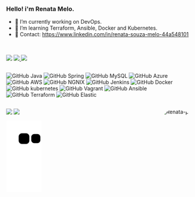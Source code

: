 ### Hello! i'm Renata Melo.
- 🔭 I’m currently working on DevOps.
- 🌱 I’m learning Terraform, Ansible, Docker and Kubernetes.
- 💬 Contact: https://www.linkedin.com/in/renata-souza-melo-44a548101

##
<br />
 <div>
<a href="https://www.linkedin.com/in/renata-souza-melo-44a548101" target="_blank"><img src="https://img.shields.io/badge/-LinkedIn-%230077B5?style=for-the-badge&logo=linkedin&logoColor=white" target="_blank"></a> 
  <a href = "mailto:renata.melo871@gmail.com"><img src="https://img.shields.io/badge/-Gmail-%23333?style=for-the-badge&logo=gmail&logoColor=white" target="_blank">   </a>
  <a href="https://twitter.com/RenataMelo878" target="_blank"><img src="https://img.shields.io/badge/Twitch-9146FF?style=for-the-badge&logo=twitch&logoColor=white" target="_blank"></a>
</div>
  
  ##
 
  ![GitHub Java](https://img.shields.io/badge/Java-ED8B00?style=for-the-badge&logo=java&logoColor=white)
  ![GitHub Spring](https://img.shields.io/badge/Spring-6DB33F?style=for-the-badge&logo=spring&logoColor=white)
  ![GitHub MySQL](https://img.shields.io/badge/MySQL-00000F?style=for-the-badge&logo=mysql&logoColor=white)
  ![GitHub Azure](https://img.shields.io/badge/Microsoft_Azure-0089D6?style=for-the-badge&logo=microsoft-azure&logoColor=white) 
  ![GitHub AWS](https://img.shields.io/badge/Amazon_AWS-232F3E?style=for-the-badge&logo=amazon-aws&logoColor=white)
  ![GitHub NGNIX](https://img.shields.io/badge/Nginx-009639?style=for-the-badge&logo=nginx&logoColor=white)
  ![GitHub Jenkins](https://img.shields.io/badge/Jenkins-D33833?style=for-the-badge&logo=jenkins&logoColor=white)
  ![GitHub Docker](https://img.shields.io/badge/Docker-2496ED?style=for-the-badge&logo=docker&logoColor=white)
  ![GitHub kubernetes](https://img.shields.io/badge/Kubernetes-326DE6?style=for-the-badge&logo=kubernetes&logoColor=white)
  ![GitHub  Vagrant](https://img.shields.io/badge/Vagrant-2966CE?style=for-the-badge&logo=vagrant&logoColor=white)
  ![GitHub Ansible](https://img.shields.io/badge/Ansible-000000?style=for-the-badge&logo=Ansible&logoColor=white)
  ![GitHub Terraform](https://img.shields.io/badge/Terraform-7B42BC?style=for-the-badge&logo=terraform&logoColor=white)
  ![GitHub Elastic](https://img.shields.io/badge/Elastic-FFFFFF?style=for-the-badge&logo=elastic&logoColor=black)
  

  
##
  <div>
  <img align="right" alt="Renata-pic" height="150" style="border-radius:50px;" src="https://media.discordapp.net/attachments/639956127056134178/890373478988013628/Publicacoes_Instagram_1_1.png?width=676&height=676">
</div>
  
##
  
 <div> 
  <a href = "mailto:renata.melo871@gmail.com"><img src="https://img.shields.io/badge/-Gmail-%23333?style=for-the-badge&logo=gmail&logoColor=white" target="_blank"></a>
  <a href="https://www.linkedin.com/in/renata-souza-melo-44a548101" target="_blank"><img src="https://img.shields.io/badge/-LinkedIn-%230077B5?style=for-the-badge&logo=linkedin&logoColor=white" target="_blank"></a> 
 
   ![Snake animation](https://github.com/rafaballerini/rafaballerini/blob/output/github-contribution-grid-snake.svg)
 
</div> 


 
 ##
 
